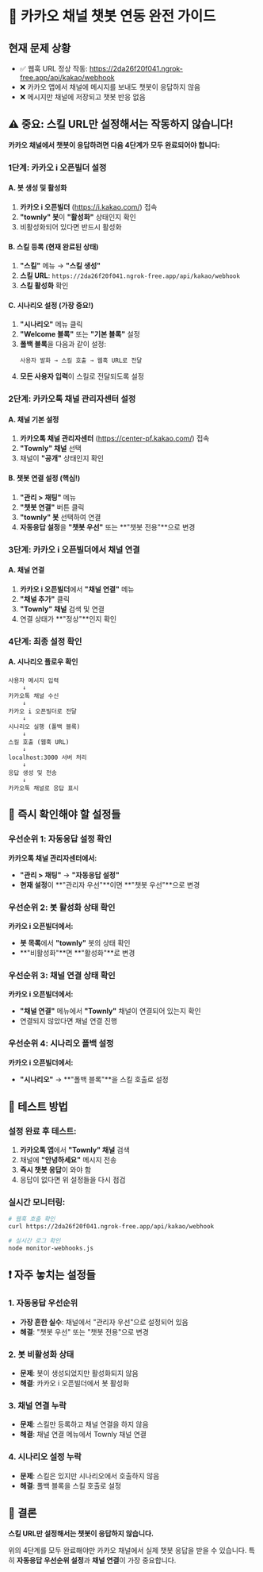 # 🚨 카카오 채널 챗봇 연동 완전 가이드

## 현재 문제 상황
- ✅ 웹훅 URL 정상 작동: https://2da26f20f041.ngrok-free.app/api/kakao/webhook
- ❌ 카카오 앱에서 채널에 메시지를 보내도 챗봇이 응답하지 않음
- ❌ 메시지만 채널에 저장되고 챗봇 반응 없음

## ⚠️ 중요: 스킬 URL만 설정해서는 작동하지 않습니다!

**카카오 채널에서 챗봇이 응답하려면 다음 4단계가 모두 완료되어야 합니다:**

### 1단계: 카카오 i 오픈빌더 설정

#### A. 봇 생성 및 활성화
1. **카카오 i 오픈빌더** (https://i.kakao.com/) 접속
2. **"townly" 봇**이 **"활성화"** 상태인지 확인
3. 비활성화되어 있다면 반드시 활성화

#### B. 스킬 등록 (현재 완료된 상태)
1. **"스킬"** 메뉴 → **"스킬 생성"**
2. **스킬 URL**: `https://2da26f20f041.ngrok-free.app/api/kakao/webhook`
3. **스킬 활성화** 확인

#### C. 시나리오 설정 (가장 중요!)
1. **"시나리오"** 메뉴 클릭
2. **"Welcome 블록"** 또는 **"기본 블록"** 설정
3. **폴백 블록**을 다음과 같이 설정:
   ```
   사용자 발화 → 스킬 호출 → 웹훅 URL로 전달
   ```
4. **모든 사용자 입력**이 스킬로 전달되도록 설정

### 2단계: 카카오톡 채널 관리자센터 설정

#### A. 채널 기본 설정
1. **카카오톡 채널 관리자센터** (https://center-pf.kakao.com/) 접속
2. **"Townly" 채널** 선택
3. 채널이 **"공개"** 상태인지 확인

#### B. 챗봇 연결 설정 (핵심!)
1. **"관리 > 채팅"** 메뉴
2. **"챗봇 연결"** 버튼 클릭
3. **"townly" 봇** 선택하여 연결
4. **자동응답 설정**을 **"챗봇 우선"** 또는 **"챗봇 전용"**으로 변경

### 3단계: 카카오 i 오픈빌더에서 채널 연결

#### A. 채널 연결
1. **카카오 i 오픈빌더**에서 **"채널 연결"** 메뉴
2. **"채널 추가"** 클릭
3. **"Townly" 채널** 검색 및 연결
4. 연결 상태가 **"정상"**인지 확인

### 4단계: 최종 설정 확인

#### A. 시나리오 플로우 확인
```
사용자 메시지 입력
    ↓
카카오톡 채널 수신
    ↓
카카오 i 오픈빌더로 전달
    ↓
시나리오 실행 (폴백 블록)
    ↓
스킬 호출 (웹훅 URL)
    ↓
localhost:3000 서버 처리
    ↓
응답 생성 및 전송
    ↓
카카오톡 채널로 응답 표시
```

## 🔧 즉시 확인해야 할 설정들

### 우선순위 1: 자동응답 설정 확인
**카카오톡 채널 관리자센터에서:**
- **"관리 > 채팅"** → **"자동응답 설정"**
- **현재 설정**이 **"관리자 우선"**이면 **"챗봇 우선"**으로 변경

### 우선순위 2: 봇 활성화 상태 확인
**카카오 i 오픈빌더에서:**
- **봇 목록**에서 **"townly"** 봇의 상태 확인
- **"비활성화"**면 **"활성화"**로 변경

### 우선순위 3: 채널 연결 상태 확인
**카카오 i 오픈빌더에서:**
- **"채널 연결"** 메뉴에서 **"Townly"** 채널이 연결되어 있는지 확인
- 연결되지 않았다면 채널 연결 진행

### 우선순위 4: 시나리오 폴백 설정
**카카오 i 오픈빌더에서:**
- **"시나리오"** → **"폴백 블록"**을 스킬 호출로 설정

## 🧪 테스트 방법

### 설정 완료 후 테스트:
1. **카카오톡 앱**에서 **"Townly" 채널** 검색
2. 채널에 **"안녕하세요"** 메시지 전송
3. **즉시 챗봇 응답**이 와야 함
4. 응답이 없다면 위 설정들을 다시 점검

### 실시간 모니터링:
```bash
# 웹훅 호출 확인
curl https://2da26f20f041.ngrok-free.app/api/kakao/webhook

# 실시간 로그 확인
node monitor-webhooks.js
```

## ❗ 자주 놓치는 설정들

### 1. 자동응답 우선순위
- **가장 흔한 실수**: 채널에서 "관리자 우선"으로 설정되어 있음
- **해결**: "챗봇 우선" 또는 "챗봇 전용"으로 변경

### 2. 봇 비활성화 상태
- **문제**: 봇이 생성되었지만 활성화되지 않음
- **해결**: 카카오 i 오픈빌더에서 봇 활성화

### 3. 채널 연결 누락
- **문제**: 스킬만 등록하고 채널 연결을 하지 않음
- **해결**: 채널 연결 메뉴에서 Townly 채널 연결

### 4. 시나리오 설정 누락
- **문제**: 스킬은 있지만 시나리오에서 호출하지 않음
- **해결**: 폴백 블록을 스킬 호출로 설정

## 🎯 결론

**스킬 URL만 설정해서는 챗봇이 응답하지 않습니다.** 

위의 4단계를 모두 완료해야만 카카오 채널에서 실제 챗봇 응답을 받을 수 있습니다. 특히 **자동응답 우선순위 설정**과 **채널 연결**이 가장 중요합니다.
